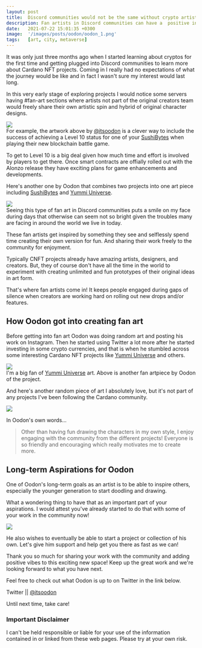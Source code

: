 ```yaml
---
layout: post
title:  Discord communities would not be the same without crypto artists like Oodon.
description: Fan artists in Discord communities can have a  positive influence in our enjoyment of exploring CNFT projects
date:   2021-07-22 15:01:35 +0300
image:  '/images/posts/oodon/oodon_1.png'
tags:   [art, city, metaverse]
---
```

It was only just three months ago when I started learning about cryptos for the first time and getting plugged into Discord communities to learn more about Cardano NFT projects. Coming in I really had no expectations of what the journey would be like and in fact I wasn't sure my interest would last long.

In this very early stage of exploring projects I would notice some servers having #fan-art sections where artists not part of the original creators team would freely share their own artistic spin and hybrid of original character designs. 

![](/images/posts/oodon/oodon_21.JPG)  
For example, the artwork above by [@itsoodon](https://twitter.com/itsoodon) is a clever way to include the success of achieving a Level 10 status for one of your [SushiBytes](https://www.sushibyte.io) when playing their new blockchain battle game.

To get to Level 10 is a big deal given how much time and effort is involved by players to get there. Once smart contracts are offially rolled out with the Alonzo release they have exciting plans for game enhancements and developments. 

Here's another one by Oodon that combines two projects into one art piece including [SushiBytes](https://www.sushibyte.io) and [Yummi Universe](https://yummiuniverse.com). 

![](/images/posts/oodon/oodon_22.JPG)  
Seeing this type of fan art in Discord communities puts a smile on my face during days that otherwise can seem not so bright given the troubles many are facing in around the world we live in today. 

These fan artists get inspired by something they see and selflessly spend time creating their own version for fun. And sharing their work freely to the community for enjoyment. 

Typically CNFT projects already have amazing artists, designers, and creators. But, they of course don't have all the time in the world to experiment with creating unlimited and fun prototypes of their original ideas in art form. 

That's where fan artists come in! It keeps people engaged during gaps of silence when creators are working hard on rolling out new drops and/or features. 

## How Oodon got into creating fan art
Before getting into fan art Oodon was doing random art and posting his work on Instagram. Then he started using Twitter a lot more after he started investing in some crypto currencies, and that is when he stumbled across some interesting Cardano NFT projects like [Yummi Universe](https://yummiuniverse.com) and others.

![](/images/posts/oodon/oodon_23.JPG)  
I'm a big fan of [Yummi Universe](https://yummiuniverse.com) art. Above is another fan artpiece by Oodon of the project. 

And here's another random piece of art I absolutely love, but it's not part of any projects I've been following the Cardano community. 

![](/images/posts/oodon/oodon_4.jpeg)  

In Oodon's own words...

> Other than having fun drawing the characters in my own style, I enjoy engaging with the community from the different projects! Everyone is so friendly and encouraging which really motivates me to create more.

## Long-term Aspirations for Oodon
One of Oodon's long-term goals as an artist is to be able to inspire others, especially the younger generation to start doodling and drawing. 

What a wondering thing to have that as an important part of your aspirations. I would attest you've already started to do that with some of your work in the community now! 

![](/images/posts/oodon/oodon_5.jpeg)  

He also wishes to eventually be able to start a project or collection of his own. Let's give him support and help get you there as fast as we can!  

Thank you so much for sharing your work with the community and adding positive vibes to this exciting new space! Keep up the great work and we're looking forward to what you have next. 

Feel free to check out what Oodon is up to on Twitter in the link below. 

Twitter || [@itsoodon](https://twitter.com/itsoodon) 

Until next time, take care! 

### Important Disclaimer
I can't be held responsible or liable for your use of the information contained in or linked from these web pages. Please try at your own risk.

